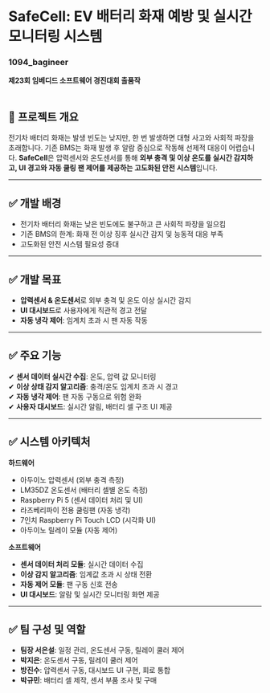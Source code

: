 # SafeCell: EV 배터리 화재 예방 및 실시간 모니터링 시스템
### 1094_bagineer  
**제23회 임베디드 소프트웨어 경진대회 출품작**<br><br>


## 📌 프로젝트 개요
전기차 배터리 화재는 발생 빈도는 낮지만, 한 번 발생하면 대형 사고와 사회적 파장을 초래합니다. 기존 BMS는 화재 발생 후 알람 중심으로 작동해 선제적 대응이 어렵습니다. **SafeCell**은 압력센서와 온도센서를 통해 **외부 충격 및 이상 온도를 실시간 감지하고, UI 경고와 자동 쿨링 팬 제어를 제공하는 고도화된 안전 시스템**입니다.

---

## ✅ 개발 배경
- 전기차 배터리 화재는 낮은 빈도에도 불구하고 큰 사회적 파장을 일으킴
- 기존 BMS의 한계: 화재 전 이상 징후 실시간 감지 및 능동적 대응 부족
- 고도화된 안전 시스템 필요성 증대

---

## ✅ 개발 목표
- **압력센서 & 온도센서**로 외부 충격 및 온도 이상 실시간 감지
- **UI 대시보드**로 사용자에게 직관적 경고 전달
- **자동 냉각 제어**: 임계치 초과 시 팬 자동 작동

---

## ✅ 주요 기능
✔ **센서 데이터 실시간 수집**: 온도, 압력 값 모니터링  
✔ **이상 상태 감지 알고리즘**: 충격/온도 임계치 초과 시 경고  
✔ **자동 냉각 제어**: 팬 자동 구동으로 위험 완화  
✔ **사용자 대시보드**: 실시간 알림, 배터리 셀 구조 UI 제공  

---

## ✅ 시스템 아키텍처
**하드웨어**
- 아두이노 압력센서 (외부 충격 측정)
- LM35DZ 온도센서 (배터리 셀별 온도 측정)
- Raspberry Pi 5 (센서 데이터 처리 및 UI)
- 라즈베리파이 전용 쿨링팬 (자동 냉각)
- 7인치 Raspberry Pi Touch LCD (시각화 UI)
- 아두이노 릴레이 모듈 (자동 제어)

**소프트웨어**
- **센서 데이터 처리 모듈**: 실시간 데이터 수집
- **이상 감지 알고리즘**: 임계값 초과 시 상태 전환
- **자동 제어 모듈**: 팬 구동 신호 전송
- **UI 대시보드**: 알람 및 실시간 모니터링 화면 제공

---

## ✅ 팀 구성 및 역할
- **팀장 서은설**: 일정 관리, 온도센서 구동, 릴레이 쿨러 제어
- **박지은**: 온도센서 구동, 릴레이 쿨러 제어
- **방진수**: 압력센서 구동, 대시보드 UI 구현, 회로 통합
- **박규민**: 배터리 셀 제작, 센서 부품 조사 및 구매
